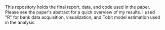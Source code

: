 This repository holds the final report, data, and code used in the paper. Please see the paper's abstract for a quick overview of my results. I used "R" for bank data acquisition, visualization, and Tobit model estimation used in the analysis.
